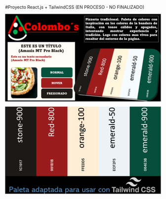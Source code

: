 #Proyecto React.js + TailwindCSS (EN PROCESO - NO FINALIZADO)

![](https://github.com/GiorgioCode/tienda-reactjs/blob/dev/modelo.PNG)

![](https://github.com/GiorgioCode/tienda-reactjs/blob/dev/paleta.PNG)

